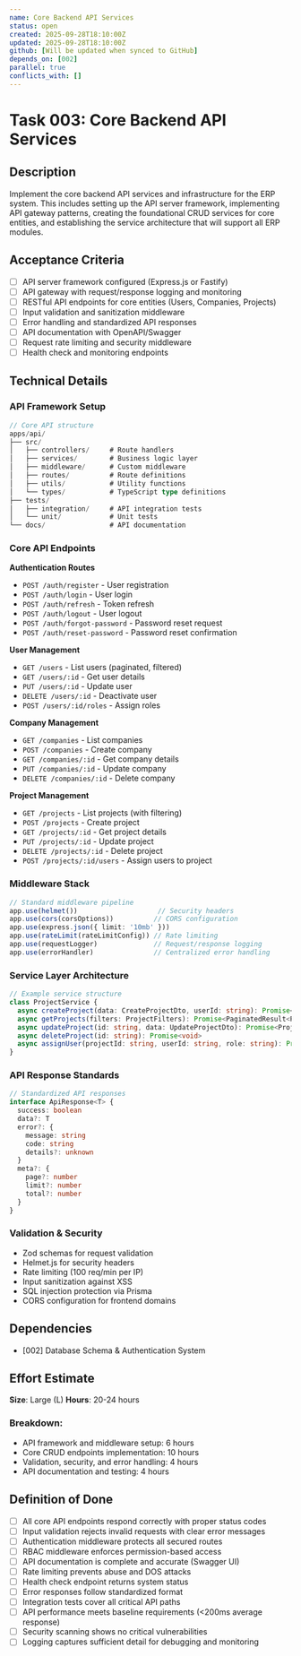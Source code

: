 ```yaml
---
name: Core Backend API Services
status: open
created: 2025-09-28T18:10:00Z
updated: 2025-09-28T18:10:00Z
github: [Will be updated when synced to GitHub]
depends_on: [002]
parallel: true
conflicts_with: []
---
```


# Task 003: Core Backend API Services

## Description

Implement the core backend API services and infrastructure for the ERP system. This includes setting up the API server framework, implementing API gateway patterns, creating the foundational CRUD services for core entities, and establishing the service architecture that will support all ERP modules.

## Acceptance Criteria

- [ ] API server framework configured (Express.js or Fastify)
- [ ] API gateway with request/response logging and monitoring
- [ ] RESTful API endpoints for core entities (Users, Companies, Projects)
- [ ] Input validation and sanitization middleware
- [ ] Error handling and standardized API responses
- [ ] API documentation with OpenAPI/Swagger
- [ ] Request rate limiting and security middleware
- [ ] Health check and monitoring endpoints

## Technical Details

### API Framework Setup
```typescript
// Core API structure
apps/api/
├── src/
│   ├── controllers/     # Route handlers
│   ├── services/        # Business logic layer
│   ├── middleware/      # Custom middleware
│   ├── routes/          # Route definitions
│   ├── utils/           # Utility functions
│   └── types/           # TypeScript type definitions
├── tests/
│   ├── integration/     # API integration tests
│   └── unit/            # Unit tests
└── docs/                # API documentation
```

### Core API Endpoints

**Authentication Routes**
- `POST /auth/register` - User registration
- `POST /auth/login` - User login
- `POST /auth/refresh` - Token refresh
- `POST /auth/logout` - User logout
- `POST /auth/forgot-password` - Password reset request
- `POST /auth/reset-password` - Password reset confirmation

**User Management**
- `GET /users` - List users (paginated, filtered)
- `GET /users/:id` - Get user details
- `PUT /users/:id` - Update user
- `DELETE /users/:id` - Deactivate user
- `POST /users/:id/roles` - Assign roles

**Company Management**
- `GET /companies` - List companies
- `POST /companies` - Create company
- `GET /companies/:id` - Get company details
- `PUT /companies/:id` - Update company
- `DELETE /companies/:id` - Delete company

**Project Management**
- `GET /projects` - List projects (with filtering)
- `POST /projects` - Create project
- `GET /projects/:id` - Get project details
- `PUT /projects/:id` - Update project
- `DELETE /projects/:id` - Delete project
- `POST /projects/:id/users` - Assign users to project

### Middleware Stack
```typescript
// Standard middleware pipeline
app.use(helmet())                    // Security headers
app.use(cors(corsOptions))          // CORS configuration
app.use(express.json({ limit: '10mb' }))
app.use(rateLimit(rateLimitConfig)) // Rate limiting
app.use(requestLogger)              // Request/response logging
app.use(errorHandler)               // Centralized error handling
```

### Service Layer Architecture
```typescript
// Example service structure
class ProjectService {
  async createProject(data: CreateProjectDto, userId: string): Promise<Project>
  async getProjects(filters: ProjectFilters): Promise<PaginatedResult<Project>>
  async updateProject(id: string, data: UpdateProjectDto): Promise<Project>
  async deleteProject(id: string): Promise<void>
  async assignUser(projectId: string, userId: string, role: string): Promise<void>
}
```

### API Response Standards
```typescript
// Standardized API responses
interface ApiResponse<T> {
  success: boolean
  data?: T
  error?: {
    message: string
    code: string
    details?: unknown
  }
  meta?: {
    page?: number
    limit?: number
    total?: number
  }
}
```

### Validation & Security
- Zod schemas for request validation
- Helmet.js for security headers
- Rate limiting (100 req/min per IP)
- Input sanitization against XSS
- SQL injection protection via Prisma
- CORS configuration for frontend domains

## Dependencies

- [002] Database Schema & Authentication System

## Effort Estimate

**Size**: Large (L)
**Hours**: 20-24 hours

### Breakdown:
- API framework and middleware setup: 6 hours
- Core CRUD endpoints implementation: 10 hours
- Validation, security, and error handling: 4 hours
- API documentation and testing: 4 hours

## Definition of Done

- [ ] All core API endpoints respond correctly with proper status codes
- [ ] Input validation rejects invalid requests with clear error messages
- [ ] Authentication middleware protects all secured routes
- [ ] RBAC middleware enforces permission-based access
- [ ] API documentation is complete and accurate (Swagger UI)
- [ ] Rate limiting prevents abuse and DOS attacks
- [ ] Health check endpoint returns system status
- [ ] Error responses follow standardized format
- [ ] Integration tests cover all critical API paths
- [ ] API performance meets baseline requirements (<200ms average response)
- [ ] Security scanning shows no critical vulnerabilities
- [ ] Logging captures sufficient detail for debugging and monitoring